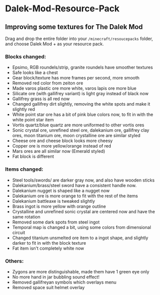 # Dalek-Mod-Resource-Pack

## Improving some textures for The Dalek Mod

Drag and drop the entire folder into your `/minecraft/resoucepacks` folder, and choose Dalek Mod + as your resource pack. 

### Blocks changed: 
- Epsimo, RGB roundels/strip, granite roundels have smoother textures
- Safe looks like a chest
- Gear block/texture has more frames per second, more smooth
- Removed red color from zeiton ore
- Made varos plastic ore more white, varos lapis ore more blue
- Silicate ore (with gallifrey variant) is light gray instead of black now
- Gallifrey grass is all red now
- Changed gallifrey dirt slightly, removing the white spots and make it slightly red
- White point star ore has a bit of pink blue colors now, to fit in with the white point star item
- Vortis quartz/blue quartz are more uniformed to other vortis ores
- Sonic crystal ore, unrefined steel ore, dalekanium ore, gallifrey clay ores, moon titanium ore, moon crystalline ore are similar styled
- Cheese ore and cheese block looks more cheesy
- Copper ore is more yellow/orange instead of red
- Mars ores are all similar now (Emerald styled)
- Fat block is different

### Items changed: 
- Steel tools/swords/ are darker gray now, and also have wooden sticks
- Dalekanium/brass/steel sword have a consistent handle now.
- Dalekanium nugget is shaped like a nugget now
- Dalekanium ore is more orange to fit with the rest of the items
- Dalekanium battleaxe is tweaked slightly
- Brass ingot is more yellow with orange outline
- Crystalline and unrefined sonic crystal are centered now and have the same rotation
- Removed some dark spots from steel ingot
- Temporal map is changed a bit, using some colors from dimensional circuit
- Changed titanium unsmelted ore item to a ingot shape, and slightly darker to fit in with the block texture
- Fat item isn't completely white now

### Others:
- Zygons are more distinguishable, made them have 1 green eye only
- No more hand in jar bubbling sound effect!
- Removed gallifreyan symbols which overlays menu
- Removed space suit helmet overlay
